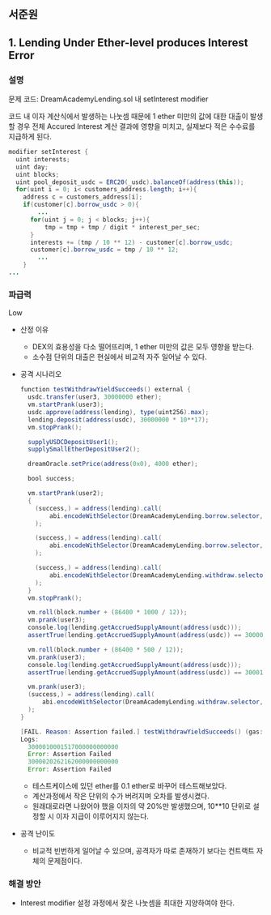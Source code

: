 ## 서준원

## 1. Lending Under Ether-level produces Interest Error

### 설명

문제 코드: DreamAcademyLending.sol 내 setInterest modifier

코드 내 이자 계산식에서 발생하는 나눗셈 때문에 1 ether 미만의 값에 대한 대출이 발생할 경우 전체 Accured Interest 계산 결과에 영향을 미치고, 실제보다 적은 수수료를 지급하게 된다.

```java
modifier setInterest {
  uint interests;
  uint day;
  uint blocks;
  uint pool_deposit_usdc = ERC20(_usdc).balanceOf(address(this));
  for(uint i = 0; i< customers_address.length; i++){
    address c = customers_address[i];
    if(customer[c].borrow_usdc > 0){
		...
      for(uint j = 0; j < blocks; j++){
          tmp = tmp + tmp / digit * interest_per_sec;
      }
      interests += (tmp / 10 ** 12) - customer[c].borrow_usdc;
      customer[c].borrow_usdc = tmp / 10 ** 12;
		...
    }
...
```

### 파급력

Low

-   산정 이유
    -   DEX의 효용성을 다소 떨어뜨리며, 1 ether 미만의 값은 모두 영향을 받는다.
    -   소수점 단위의 대출은 현실에서 비교적 자주 일어날 수 있다.
-   공격 시나리오

    ```java
    function testWithdrawYieldSucceeds() external {
      usdc.transfer(user3, 30000000 ether);
      vm.startPrank(user3);
      usdc.approve(address(lending), type(uint256).max);
      lending.deposit(address(usdc), 30000000 * 10**17);
      vm.stopPrank();

      supplyUSDCDepositUser1();
      supplySmallEtherDepositUser2();

      dreamOracle.setPrice(address(0x0), 4000 ether);

      bool success;

      vm.startPrank(user2);
      {
        (success,) = address(lending).call(
            abi.encodeWithSelector(DreamAcademyLending.borrow.selector, address(usdc), 1000 * 10**17)
        );

        (success,) = address(lending).call(
            abi.encodeWithSelector(DreamAcademyLending.borrow.selector, address(usdc), 1000 * 10**17)
        );

        (success,) = address(lending).call(
            abi.encodeWithSelector(DreamAcademyLending.withdraw.selector, address(0x0), 1 * 10**17)
        );
      }
      vm.stopPrank();

      vm.roll(block.number + (86400 * 1000 / 12));
      vm.prank(user3);
      console.log(lending.getAccruedSupplyAmount(address(usdc)));
      assertTrue(lending.getAccruedSupplyAmount(address(usdc)) == 30000792 * 10**17);

      vm.roll(block.number + (86400 * 500 / 12));
      vm.prank(user3);
      console.log(lending.getAccruedSupplyAmount(address(usdc)));
      assertTrue(lending.getAccruedSupplyAmount(address(usdc)) == 30001605 * 10**17);

      vm.prank(user3);
      (success,) = address(lending).call(
          abi.encodeWithSelector(DreamAcademyLending.withdraw.selector, address(usdc), 30001605 * 10**17)
      );
    }
    ```

    ```java
    [FAIL. Reason: Assertion failed.] testWithdrawYieldSucceeds() (gas: 1053624)
    Logs:
      3000010001517000000000000
      Error: Assertion Failed
      3000020262162000000000000
      Error: Assertion Failed
    ```

    -   테스트케이스에 있던 ether를 0.1 ether로 바꾸어 테스트해보았다.
    -   계산과정에서 작은 단위의 수가 버려지며 오차를 발생시켰다.
    -   원래대로라면 나왔어야 했을 이자의 약 20%만 발생했으며, 10\*\*10 단위로 설정할 시 이자 지급이 이루어지지 않는다.

-   공격 난이도
    -   비교적 빈번하게 일어날 수 있으며, 공격자가 따로 존재하기 보다는 컨트랙트 자체의 문제점이다.

### 해결 방안

-   Interest modifier 설정 과정에서 잦은 나눗셈을 최대한 지양하여야 한다.
